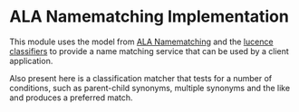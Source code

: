 # ALA Namematching Implementation

This module uses the model from [ALA Namematching](../ala-linnaean/README.md) and
the [lucence classifiers](../bayesian-lucene/README.md) to provide a name matching
service that can be used by a client application.

Also present here is a classification matcher that tests for a number of 
conditions, such as parent-child synonyms, multiple synonyms and the like and produces
a preferred match.